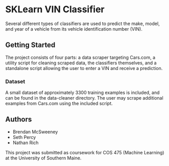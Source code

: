 # SKLearn VIN Classifier

Several different types of classifiers are used to predict the make, model, and year of a vehicle from its vehicle identification number (VIN).

## Getting Started

The project consists of four parts: a data scraper targeting Cars.com, a utility script for cleaning scraped data, the classifiers themselves, and a standalone script allowing the user to enter a VIN and receive a prediction.

### Dataset

A small dataset of approximately 3300 training examples is included, and can be found in the data-cleaner directory. The user may scrape additional examples from Cars.com using the included script.

## Authors

* Brendan McSweeney
* Seth Percy
* Nathan Rich

This project was submitted as coursework for COS 475 (Machine Learning) at the University of Southern Maine.

